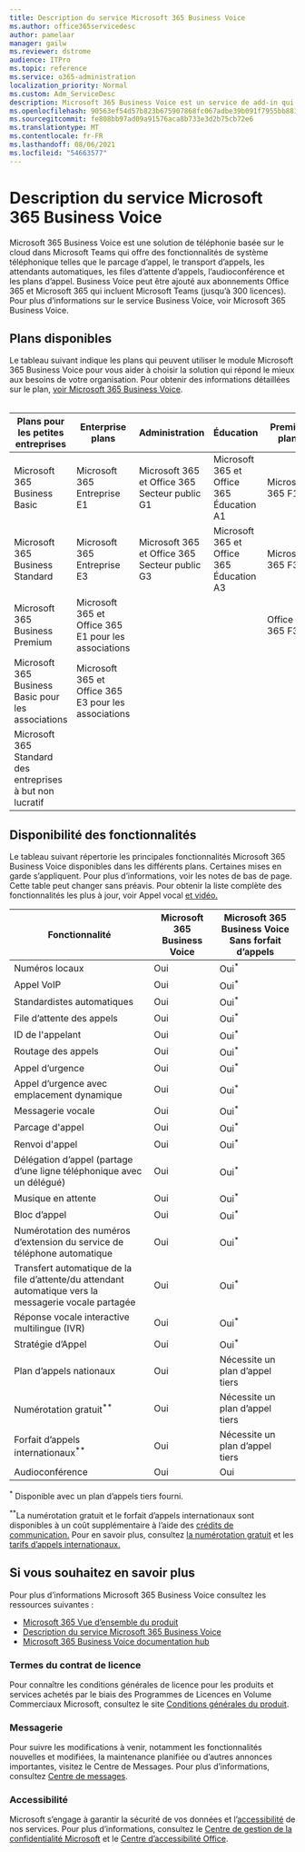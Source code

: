 ```yaml
---
title: Description du service Microsoft 365 Business Voice
ms.author: office365servicedesc
author: pamelaar
manager: gailw
ms.reviewer: dstrome
audience: ITPro
ms.topic: reference
ms.service: o365-administration
localization_priority: Normal
ms.custom: Adm_ServiceDesc
description: Microsoft 365 Business Voice est un service de add-in qui vous permet d’utiliser Microsoft Teams pour les appels téléphoniques. Cela combine le système téléphonique, le forfait d’appels nationaux, les SMS et l’audioconférence.
ms.openlocfilehash: 90563ef54d57b823b675907868fc067adbe39b091f7955bb8814b55c910406cd
ms.sourcegitcommit: fe808bb97ad09a91576aca8b733e3d2b75cb72e6
ms.translationtype: MT
ms.contentlocale: fr-FR
ms.lasthandoff: 08/06/2021
ms.locfileid: "54663577"
---
```

# <a name="microsoft-365-business-voice-service-description"></a>Description du service Microsoft 365 Business Voice

Microsoft 365 Business Voice est une solution de téléphonie basée sur le cloud dans Microsoft Teams qui offre des fonctionnalités de système téléphonique telles que le parcage d’appel, le transport d’appels, les attendants automatiques, les files d’attente d’appels, l’audioconférence et les plans d’appel. Business Voice peut être ajouté aux abonnements Office 365 et Microsoft 365 qui incluent Microsoft Teams (jusqu’à 300 licences). Pour plus d’informations sur le service Business Voice, voir Microsoft 365 Business Voice.

## <a name="available-plans"></a>Plans disponibles

Le tableau suivant indique les plans qui peuvent utiliser le module Microsoft 365 Business Voice pour vous aider à choisir la solution qui répond le mieux aux besoins de votre organisation. Pour obtenir des informations détaillées sur le plan, [voir Microsoft 365 Business Voice](/MicrosoftTeams/business-voice/whats-business-voice). <br><br>

| Plans pour les petites entreprises | Enterprise plans | Administration | Éducation | Premier plan |
|----------------------|------------------|------------|-----------|-----------|
| Microsoft 365 Business Basic | Microsoft 365 Entreprise E1 | Microsoft 365 et Office 365 Secteur public G1 | Microsoft 365 et Office 365 Éducation A1 | Microsoft 365 F1 |
| Microsoft 365 Business Standard | Microsoft 365 Entreprise E3 | Microsoft 365 et Office 365 Secteur public G3 | Microsoft 365 et Office 365 Éducation A3 | Microsoft 365 F3 |
| Microsoft 365 Business Premium | Microsoft 365 et Office 365 E1 pour les associations | | | Office 365 F3 |
| Microsoft 365 Business Basic pour les associations | Microsoft 365 et Office 365 E3 pour les associations | | | |
| Microsoft 365 Standard des entreprises à but non lucratif | | | | |

## <a name="feature-availability"></a>Disponibilité des fonctionnalités

Le tableau suivant répertorie les principales fonctionnalités Microsoft 365 Business Voice disponibles dans les différents plans. Certaines mises en garde s’appliquent. Pour plus d’informations, voir les notes de bas de page. Cette table peut changer sans préavis. Pour obtenir la liste complète des fonctionnalités les plus à jour, voir Appel vocal [et vidéo.](https://www.microsoft.com/en-us/microsoft-teams/voice-calling)

| Fonctionnalité | Microsoft 365 Business Voice | Microsoft 365 Business Voice Sans forfait d’appels |
|---------|------------------------------|---------------------------------------------------|
| Numéros locaux | Oui | Oui<sup>*</sup> |
| Appel VoIP | Oui | Oui<sup>*</sup> |
| Standardistes automatiques | Oui | Oui<sup>*</sup> |
| File d’attente des appels | Oui | Oui<sup>*</sup> |
| ID de l'appelant | Oui | Oui<sup>*</sup> |
| Routage des appels | Oui | Oui<sup>*</sup> |
| Appel d’urgence | Oui | Oui<sup>*</sup> |
| Appel d’urgence avec emplacement dynamique | Oui | Oui<sup>*</sup> |
| Messagerie vocale | Oui | Oui<sup>*</sup> |
| Parcage d'appel | Oui | Oui<sup>*</sup> |
| Renvoi d'appel | Oui | Oui<sup>*</sup> |
| Délégation d’appel (partage d’une ligne téléphonique avec un délégué) | Oui | Oui<sup>*</sup> |
| Musique en attente | Oui | Oui<sup>*</sup> |
| Bloc d’appel | Oui | Oui<sup>*</sup> |
| Numérotation des numéros d’extension du service de téléphone automatique | Oui | Oui<sup>*</sup> |
| Transfert automatique de la file d’attente/du attendant automatique vers la messagerie vocale partagée | Oui | Oui<sup>*</sup> |
| Réponse vocale interactive multilingue (IVR) | Oui | Oui<sup>*</sup> |
| Stratégie d’Appel | Oui | Oui<sup>*</sup> |
| Plan d’appels nationaux | Oui | Nécessite un plan d’appel tiers |
| Numérotation gratuit<sup>**</sup> | Oui | Nécessite un plan d’appel tiers |
| Forfait d’appels internationaux<sup>**</sup> | Oui | Nécessite un plan d’appel tiers |
| Audioconférence | Oui | Oui |

<sup>*</sup> Disponible avec un plan d’appels tiers fourni.

<sup>**</sup>La numérotation gratuit et le forfait d’appels internationaux sont disponibles à un coût supplémentaire à l’aide des [crédits de communication.](/microsoftteams/what-are-communications-credits) Pour en savoir plus, consultez [la numérotation gratuit](/microsoftteams/toll-free-dialing-limitations-and-restrictions) et les [tarifs d’appels internationaux.](https://www.microsoft.com/microsoft-365/microsoft-teams/voice-calling?rtc=1#ow-download-rates)

## <a name="learn-more"></a>Si vous souhaitez en savoir plus

Pour plus d’informations Microsoft 365 Business Voice consultez les ressources suivantes :

- [Microsoft 365 Vue d’ensemble du produit](/MicrosoftTeams/business-voice/whats-business-voice)
- [Description du service Microsoft 365 Business Voice](/office365/servicedescriptions/microsoft-365-business-voice-service-description)
- [Microsoft 365 Business Voice documentation hub](/MicrosoftTeams/business-voice/)

### <a name="licensing-terms"></a>Termes du contrat de licence

Pour connaître les conditions générales de licence pour les produits et services achetés par le biais des Programmes de Licences en Volume Commerciaux Microsoft, consultez le site [Conditions générales du produit](https://www.microsoft.com/licensing/terms/).

### <a name="messaging"></a>Messagerie

Pour suivre les modifications à venir, notamment les fonctionnalités nouvelles et modifiées, la maintenance planifiée ou d’autres annonces importantes, visitez le Centre de Messages. Pour plus d’informations, consultez [Centre de messages](/microsoft-365/admin/manage/message-center).

### <a name="accessibility"></a>Accessibilité

Microsoft s’engage à garantir la sécurité de vos données et l’[accessibilité](https://www.microsoft.com/trust-center/compliance/accessibility) de nos services. Pour plus d’informations, consultez le [Centre de gestion de la confidentialité Microsoft](https://www.microsoft.com/trust-center) et le [Centre d’accessibilité Office](https://support.microsoft.com/office/office-accessibility-center-resources-for-people-with-disabilities-ecab0fcf-d143-4fe8-a2ff-6cd596bddc6d).
